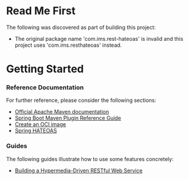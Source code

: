 # Read Me First
The following was discovered as part of building this project:

* The original package name 'com.ims.rest-hateoas' is invalid and this project uses 'com.ims.resthateoas' instead.

# Getting Started

### Reference Documentation
For further reference, please consider the following sections:

* [Official Apache Maven documentation](https://maven.apache.org/guides/index.html)
* [Spring Boot Maven Plugin Reference Guide](https://docs.spring.io/spring-boot/docs/3.2.5/maven-plugin/reference/html/)
* [Create an OCI image](https://docs.spring.io/spring-boot/docs/3.2.5/maven-plugin/reference/html/#build-image)
* [Spring HATEOAS](https://docs.spring.io/spring-boot/docs/3.2.5/reference/htmlsingle/index.html#web.spring-hateoas)

### Guides
The following guides illustrate how to use some features concretely:

* [Building a Hypermedia-Driven RESTful Web Service](https://spring.io/guides/gs/rest-hateoas/)

